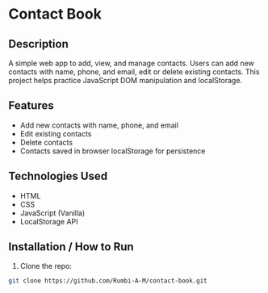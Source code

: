 
# Contact Book

## Description
A simple web app to add, view, and manage contacts. Users can add new contacts with name, phone, and email, edit or delete existing contacts. This project helps practice JavaScript DOM manipulation and localStorage.

## Features
- Add new contacts with name, phone, and email
- Edit existing contacts
- Delete contacts
- Contacts saved in browser localStorage for persistence

## Technologies Used
- HTML
- CSS
- JavaScript (Vanilla)
- LocalStorage API

## Installation / How to Run
1. Clone the repo:
```bash
git clone https://github.com/Rumbi-A-M/contact-book.git
